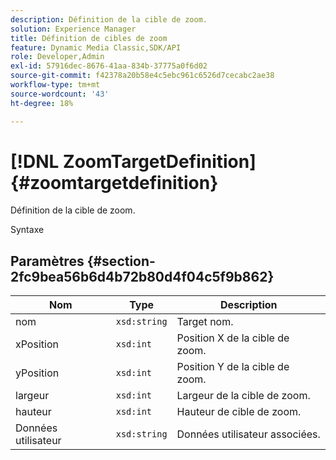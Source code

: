 ```yaml
---
description: Définition de la cible de zoom.
solution: Experience Manager
title: Définition de cibles de zoom
feature: Dynamic Media Classic,SDK/API
role: Developer,Admin
exl-id: 57916dec-8676-41aa-834b-37775a0f6d02
source-git-commit: f42378a20b58e4c5ebc961c6526d7cecabc2ae38
workflow-type: tm+mt
source-wordcount: '43'
ht-degree: 18%

---
```


# [!DNL ZoomTargetDefinition]{#zoomtargetdefinition}

Définition de la cible de zoom.

Syntaxe

## Paramètres {#section-2fc9bea56b6d4b72b80d4f04c5f9b862}

| Nom | Type | Description |
|---|---|---|
| nom | `xsd:string` | Target nom. |
| xPosition | `xsd:int` | Position X de la cible de zoom. |
| yPosition | `xsd:int` | Position Y de la cible de zoom. |
| largeur | `xsd:int` | Largeur de la cible de zoom. |
| hauteur | `xsd:int` | Hauteur de cible de zoom. |
| Données utilisateur | `xsd:string` | Données utilisateur associées. |

